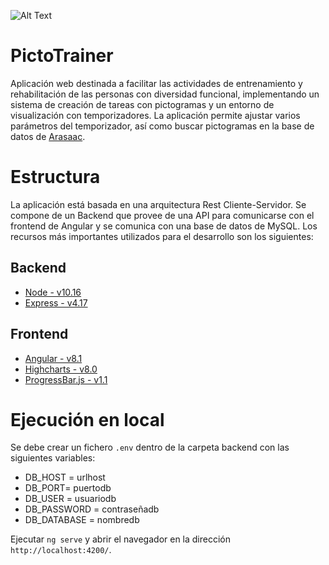 ![Alt Text](https://eventos.uclm.es/_files/_event/_31550/_header_img/_58879.png)

# PictoTrainer

Aplicación web destinada a facilitar las actividades de entrenamiento y rehabilitación de las personas con diversidad funcional, implementando un sistema de creación de tareas con pictogramas y un entorno de visualización con temporizadores. La aplicación permite ajustar varios parámetros del temporizador, así como buscar pictogramas en la base de datos de [Arasaac](https://beta.arasaac.org/developers/api).

# Estructura

La aplicación está basada en una arquitectura Rest Cliente-Servidor. Se compone de un Backend que provee de una API para comunicarse con el frontend de Angular y se comunica con una base de datos de MySQL. Los recursos más importantes utilizados para el desarrollo son los siguientes:

## Backend
- [Node - v10.16](https://nodejs.org/en/)
- [Express - v4.17](https://expressjs.com/)

## Frontend
- [Angular - v8.1](https://angular.io/) 
- [Highcharts - v8.0](https://www.highcharts.com/) 
- [ProgressBar.js - v1.1](https://kimmobrunfeldt.github.io/progressbar.js/)


# Ejecución en local

Se debe crear un fichero `.env` dentro de la carpeta backend con las siguientes variables:
- DB_HOST = urlhost
- DB_PORT= puertodb
- DB_USER = usuariodb
- DB_PASSWORD = contraseñadb
- DB_DATABASE = nombredb


Ejecutar `ng serve` y abrir el navegador en la dirección `http://localhost:4200/`. 

